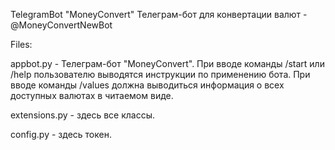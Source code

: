 TelegramBot "MoneyConvert"
Телеграм-бот для конвертации валют - @MoneyConvertNewBot

Files:

appbot.py - Телеграм-бот "MoneyConvert". 
            При вводе команды /start или /help пользователю выводятся инструкции по применению бота. 
            При вводе команды /values должна выводиться информация о всех доступных валютах в читаемом виде.

extensions.py - здесь все классы.

config.py - здесь токен.


